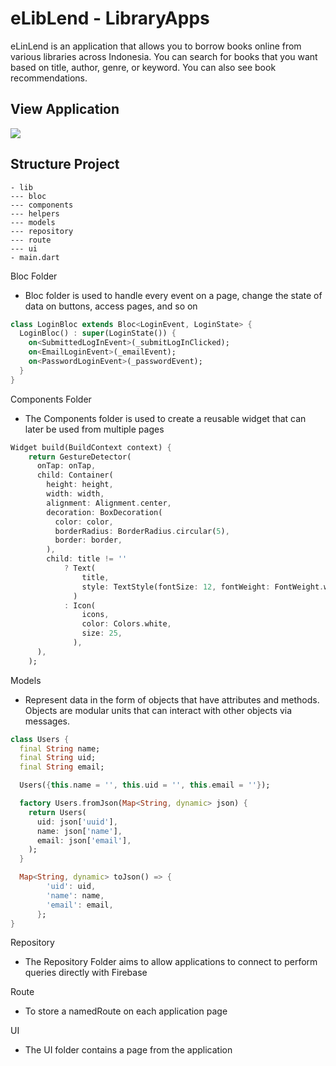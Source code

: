 # eLibLend - LibraryApps

eLinLend is an application that allows you to borrow books online from various libraries across Indonesia. You can search for books that you want based on title, author, genre, or keyword. You can also see book recommendations.

## View Application

<img src="https://i.ibb.co/dbWwT0k/Desain-tanpa-judul.png">

## Structure Project

```
- lib
--- bloc
--- components
--- helpers
--- models
--- repository
--- route
--- ui
- main.dart
```

Bloc Folder

- Bloc folder is used to handle every event on a page, change the state of data on buttons, access pages, and so on

```dart
class LoginBloc extends Bloc<LoginEvent, LoginState> {
  LoginBloc() : super(LoginState()) {
    on<SubmittedLogInEvent>(_submitLogInClicked);
    on<EmailLoginEvent>(_emailEvent);
    on<PasswordLoginEvent>(_passwordEvent);
  }
}

```

Components Folder

- The Components folder is used to create a reusable widget that can later be used from multiple pages

```dart
Widget build(BuildContext context) {
    return GestureDetector(
      onTap: onTap,
      child: Container(
        height: height,
        width: width,
        alignment: Alignment.center,
        decoration: BoxDecoration(
          color: color,
          borderRadius: BorderRadius.circular(5),
          border: border,
        ),
        child: title != ''
            ? Text(
                title,
                style: TextStyle(fontSize: 12, fontWeight: FontWeight.w600, color: fontTextColor),
              )
            : Icon(
                icons,
                color: Colors.white,
                size: 25,
              ),
      ),
    );
```

Models

- Represent data in the form of objects that have attributes and methods. Objects are modular units that can interact with other objects via messages.

```dart
class Users {
  final String name;
  final String uid;
  final String email;

  Users({this.name = '', this.uid = '', this.email = ''});

  factory Users.fromJson(Map<String, dynamic> json) {
    return Users(
      uid: json['uuid'],
      name: json['name'],
      email: json['email'],
    );
  }

  Map<String, dynamic> toJson() => {
        'uid': uid,
        'name': name,
        'email': email,
      };
}
```

Repository

- The Repository Folder aims to allow applications to connect to perform queries directly with Firebase

Route

- To store a namedRoute on each application page

UI

- The UI folder contains a page from the application
